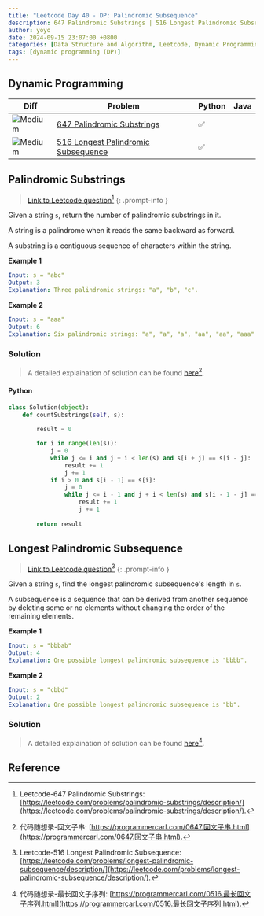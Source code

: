 ```yaml
---
title: "Leetcode Day 40 - DP: Palindromic Subsequence"
description: 647 Palindromic Substrings | 516 Longest Palindromic Subsequence
author: yoyo
date: 2024-09-15 23:07:00 +0800
categories: [Data Structure and Algorithm, Leetcode, Dynamic Programming]
tags: [dynamic programming (DP)]
---
```


## Dynamic Programming

| Diff                                                                                                | Problem                                                                                 | Python | Java  |
|-----------------------------------------------------------------------------------------------------|-----------------------------------------------------------------------------------------|--------|-------|
| ![Medium](https://img.shields.io/badge/Medium-yellow)                                               | [647 Palindromic Substrings](#palindromic-substrings)                                   |✅      |       |
| ![Medium](https://img.shields.io/badge/Medium-yellow)                                               | [516 Longest Palindromic Subsequence](#longest-palindromic-subsequence)              |✅      |       |

## Palindromic Substrings

> [Link to Leetcode question](https://leetcode.com/problems/palindromic-substrings/description/)[^ps]
{: .prompt-info }


Given a string `s`, return the number of palindromic substrings in it.

A string is a palindrome when it reads the same backward as forward.

A substring is a contiguous sequence of characters within the string.

**Example 1**

```yml
Input: s = "abc"
Output: 3
Explanation: Three palindromic strings: "a", "b", "c".
```

**Example 2**

```yml
Input: s = "aaa"
Output: 6
Explanation: Six palindromic strings: "a", "a", "a", "aa", "aa", "aaa".
```

### Solution

> A detailed explaination of solution can be found [here](https://programmercarl.com/0647.回文子串.html)[^psSolution].

#### Python

```python
class Solution(object):
    def countSubstrings(self, s):
        
        result = 0

        for i in range(len(s)):
            j = 0
            while j <= i and j + i < len(s) and s[i + j] == s[i - j]:
                result += 1
                j += 1
            if i > 0 and s[i - 1] == s[i]:
                j = 0
                while j <= i - 1 and j + i < len(s) and s[i - 1 - j] == s[i + j]:
                    result += 1
                    j += 1
        
        return result
```


## Longest Palindromic Subsequence

> [Link to Leetcode question](https://leetcode.com/problems/longest-palindromic-subsequence/description/)[^lps]
{: .prompt-info }

Given a string `s`, find the longest palindromic subsequence's length in `s`.

A subsequence is a sequence that can be derived from another sequence by deleting some or no elements without changing the order of the remaining elements.

**Example 1**

```yml
Input: s = "bbbab"
Output: 4
Explanation: One possible longest palindromic subsequence is "bbbb".
```

**Example 2**

```yml
Input: s = "cbbd"
Output: 2
Explanation: One possible longest palindromic subsequence is "bb".
```

### Solution

> A detailed explaination of solution can be found [here](https://programmercarl.com/0516.最长回文子序列.html)[^lpsSolution].





## Reference

[^ps]:Leetcode-647 Palindromic Substrings: [https://leetcode.com/problems/palindromic-substrings/description/](https://leetcode.com/problems/palindromic-substrings/description/).
[^psSolution]:代码随想录-回文子串: [https://programmercarl.com/0647.回文子串.html](https://programmercarl.com/0647.回文子串.html).
[^lps]:Leetcode-516 Longest Palindromic Subsequence: [https://leetcode.com/problems/longest-palindromic-subsequence/description/](https://leetcode.com/problems/longest-palindromic-subsequence/description/).
[^lpsSolution]:代码随想录-最长回文子序列: [https://programmercarl.com/0516.最长回文子序列.html](https://programmercarl.com/0516.最长回文子序列.html).
